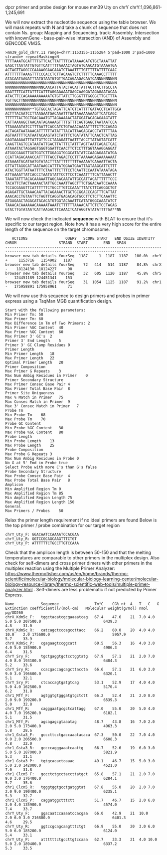 
dpcr primer and probe design for mouse mm39 Uty on chrY
chrY:1,096,861-1,245,691

We will now extract the nucleotide sequence using the table browser. We will mask repeats with N and take a chunk of sequence that does not contain Ns. group: Mapping and Sequencing. track: Assembly. Intersection with knownGene - base-pair-wise intersection (AND) of Assembly and GENCODE VM35.
```
>mm39_gold_chrY.11 range=chrY:1153155-1155284 5'pad=1000 3'pad=1000 strand=+ repeatMasking=N
TTTTAAATGCATTTTGTTCACTTATTTTCATAAAAGATGTGCTAAATTAT
GAGCTTAATATTGTGTTCATTTTTAAAACTAGTATGAACATGTAAAATGA
ACTAGTTAGGCCCAAAAGGAACAAATCTAAATTTTGTTTTTATTTTCAAC
ATTTTTTTAAAGTTTCCCACCTCTTACAAGTCTCTTTTTCAAACCTTTTT
ATACAATAAGATTTATGTAATGTGTTGACAGAAGACAATCANNNNNNNNN
NNNNNNNNNNNNNNNNNNNNNNNNNNNNNNNNNNNNNNNNNNNNNNNNNN
NNNNNNNNNNNNNNNNNCAACATTATACTACATTATTACTTACTTGCCTA
GAATTTTCATTATTTCATTTAGGAAAAATGAGCAAGGATAGAGAATACAA
ATACTTCCAGAAAAAAAAAATGTGTTATCTTGGGTTTGGGGCTTGCTTTA
TGTTGCTTNNNNNNNNNNNNNNNNNNNNNNNNNNNNNNNNNNNNNNNNNN
NNNNNNNNNNNNNNNNNNNNNNNNNNNNNNNNNNNNNNNNNNNNNNNNNN
NNNNNNNNNNN**TGTGGCACTAGATTCATGTCATTTTGATACCTCATTGCA
ACTTTACAATCCTTAAGAATGACAAATTTGATAAAAAAAAGTTCATCAGC
TTTTTTACTGCTGACAAATGTTAGAAAAACTATGGATACAGAGAAGTATT
CATTAAAAGCTAACAATAGAAAAGTTTTGTTTCAGTGAGCTAATAATCCA
TTAAAAATATCCTTTAATTCACCATCTGTAAACAAAATTTTCTTCCAGAG
ACTAGATAATAAACATTTTTTATATTTACATTAAGAGCACCTATTTTTAA
AGTAATTTTCATAATACAAGTATCTATTTCTGATATATTCAACTCATTAG
GAGTAAAAATTTATTGTTCCCTAAAGATTAATTTACCTTATAGTATCATT
CAAGTTAGTCCATAATATTGACTTATTTCTATTTAGTTAATCAGACTCAC
ATAAATACTAGGAGTGGGTGGATTCAACTTCTCCTTTGGTAAAGGAGGAT
ATGGCGAAGTTGGTGGTCTTGGAGGTGGGCATATATCCAAGAGAATATGA
CCATTAGACAAACCATTTTTACCTAGACTCCTTTAAAAAGAGAAAAAAAT
ATAAAATACATAATGTATACTTTATTTTTTTTTAAAAATCAAAATTACTA
GTTATTAGGCATTAATAAGCATTTATGGAATGAATTAGTAAGCATTCTTT
ATACTGGTTATAATTTTCTAATTTCTTTCCTCAATTCCAATATAAATAGA
ATTAAAATTATCACCCTAATGTATTCCTTCCTCAAATTTTCATTAAACTT
TAAATATTTACACAAAAATTAGCAACAATATTGCCATTACATTTTTTCCC
TACATTCTACTAAAAACTATTGCCAAATTAGCTTTCTGGACAATCCAAAA
TCCACGAAGTTCATTTTTTCTGCCTTGTCCAAATTTATCTTCAGGGCTGT
AGAGATTGCTAAACAATTACAGAAACTTGCTGCGGACCCAGTTTCATTAT
AAACACCTGTAATTCTAGTTCAGGTGAGACAGTGCCTTCTCTTCAAATTC
ATGAGAACTAGACATACACATGTGGTACAAATTCATATGGGCAAATATCT
TAAACACAAAAAACAAAAATAAATCTTTTTTAAAACATTCTCTCCTAGAG
GTACTTGTATAATCATTAAGACTTCAAACTCATAGGTATATATTTTGA**NN

```
We will now check the indicated **sequence** with BLAT to ensure that it's specific to our target region. Note how it has a very high score for the entire length of the sequence on the target chromosome.
```
   ACTIONS                 QUERY   SCORE START   END QSIZE IDENTITY  CHROM                   STRAND  START       END   SPAN
-----------------------------------------------------------------------------------------------------------------------------
browser new tab details YourSeq  1187     1  1187  1187   100.0%  chrY                    +     1153716   1154902   1187
browser new tab details YourSeq    72   414   514  1187    84.8%  chrX                    -    18124130  18124227     98
browser new tab details YourSeq    32   605  1120  1187    45.8%  chr5                    -   124451189 124451341    153
browser new tab details YourSeq    31  1054  1125  1187    91.2%  chr1                    -   175958891 175958961     71
```
We will now use this sequence to design primers and probes in primer express using a TaqMan MGB quantification design. 
```
Start with the following parameters:
Min Primer Tm: 58
Max Primer Tm: 60
Max Difference in Tm of Two Primers: 2
Min Primer %GC Content	40
Max Primer %GC Content	60
Max Primer 3' GC's	2
Primer 3' End Length	5
Primer 3' GC Clamp Residues	0
Primer Length	
Min Primer Length	18
Max Primer Length	22
Optimal Primer Length	20
Primer Composition	
Max Primer G Repeats	3
Max Num Ambig Residues in Primer	0
Primer Secondary Structure	
Max Primer Consec Base Pair	4
Max Primer Total Base Pair	8
Primer Site Uniqueness	
Max % Match in Primer	75
Max Consec Match in Primer	9
Max 3' Consec Match in Primer	7
Probe Tm	
Min Probe Tm	68
Max Probe Tm	70
Probe GC Content	
Min Probe %GC Content	30
Max Probe %GC Content	80
Probe Length	
Min Probe Length	13
Max Probe Length	25
Probe Composition	
Max Probe G Repeats	3
Max Num Ambig Residues in Probe	0
No G at 5' End in Probe	true
Select Probe with more C's than G's	false
Probe Secondary Structure	
Max Probe Consec Base Pair	4
Max Probe Total Base Pair	8
Amplicon	
Min Amplified Region Tm	0
Max Amplified Region Tm	85
Min Amplified Region Length	75
Max Amplified Region Length	150
General	
Max Primers / Probes	50
```
Relax the primer length requirement if no ideal primers are found
Below is the top primer / probe combination for our target region

```
chrY_Uty_F: GGACAATCCAAAATCCACGAA
chrY_Uty_R: GGTCCGCAGCAAGTTTCTGT
chrY_Uty_P: ATTTTTTCTGCCTTGTCCAAA
```

Check that the amplicon length is between 50-150 and that the melting temperatures are comparable to other primers in the multiplex design. Also check for self-dimers and cross primer dimers with other primers in the multiplex reaction using the Multiple Primer Analyzer: https://www.thermofisher.com/us/en/home/brands/thermo-scientific/molecular-biology/molecular-biology-learning-center/molecular-biology-resource-library/thermo-scientific-web-tools/multiple-primer-analyzer.html . Self-dimers are less problematic if not predicted by Primer Express. 

```
Name         	Sequence              	Tm°C	CG%	nt	A	T	C	G	Extinction coefficient(l/(mol·cm)	Molecular weight(g/mol)	nmol	µg/OD260
chrX_Kdm5c_F:	tggctacatcgcgaaaatcag 	67.4	47.6	21	7.0	4.0	5.0	5.0	207500.0                         	6439.3                 	4.8 	31.0
chrX_Kdm5c_R:	catcagctcccagccttacc  	66.2	60.0	20	4.0	4.0	10.0	2.0	175600.0                         	5957.9                 	5.7 	33.9
chrX_Kdm5c_P:	cgagaagtccggcatt      	60.5	56.3	16	4.0	3.0	4.0	5.0	155900.0                         	4906.3                 	6.4 	31.5
chrY_Sry_F:  	tgctgaggtgctcctggtatg 	67.9	57.1	21	2.0	7.0	4.0	8.0	193100.0                         	6484.3                 	5.2 	33.6
chrY_Sry_R:  	ccacgaccagcagcttaccta 	66.6	57.1	21	6.0	3.0	9.0	3.0	196600.0                         	6320.1                 	5.1 	32.1
chrY_Sry_P:  	ctcaccagtgatgtcag     	53.1	52.9	17	4.0	4.0	5.0	4.0	162500.0                         	5170.4                 	6.2 	31.8
chr1_Mff_F:  	agtggtgtgggatgtgctctt 	66.2	52.4	21	2.0	8.0	2.0	9.0	199200.0                         	6539.3                 	5.0 	32.8
chr1_Mff_R:  	cagggaatgcgctcattagg  	67.0	55.0	20	5.0	4.0	4.0	7.0	196200.0                         	6182.1                 	5.1 	31.5
chr1_Mff_P:  	agcagagcgtaaatag      	48.7	43.8	16	7.0	2.0	2.0	5.0	173400.0                         	4963.3                 	5.8 	28.6
chr1_Gsta3_F:	gcccttcctgaccaaatacaca	67.3	50.0	22	7.0	4.0	9.0	2.0	206500.0                         	6608.3                 	4.8 	32.0
chr1_Gsta3_R:	gccccagggaaatcaattg   	66.7	52.6	19	6.0	3.0	5.0	5.0	187000.0                         	5821.9                 	5.3 	31.1
chr1_Gsta3_P:	tgtgcacactcaaac       	49.1	46.7	15	5.0	3.0	5.0	2.0	142000.0                         	4521.0                 	7.0 	31.8
chr1_Clcn5_F:	gccctctgcctaccttatgct 	65.8	57.1	21	2.0	7.0	9.0	3.0	176400.0                         	6284.1                 	5.7 	35.6
chr1_Clcn5_R:	tgggtggtgcctgatggtat  	67.8	55.0	20	2.0	7.0	2.0	9.0	190400.0                         	6235.1                 	5.3 	32.7
chr1_Clcn5_P:	caggatggctttctt       	51.7	46.7	15	2.0	6.0	3.0	4.0	135900.0                         	4574.0                 	7.4 	33.7
chrY_Uty_F:  	ggacaatccaaaatccacgaa 	66.0	42.9	21	10.0	2.0	6.0	3.0	216800.0                         	6401.3                 	4.6 	29.5
chrY_Uty_R:  	ggtccgcagcaagtttctgt  	66.9	55.0	20	3.0	6.0	5.0	6.0	185200.0                         	6124.0                 	5.4 	33.1
chrY_Uty_P:  	attttttctgccttgtccaaa 	62.7	33.3	21	4.0	10.0	5.0	2.0	189400.0                         	6337.2                 	5.3 	33.5

```




